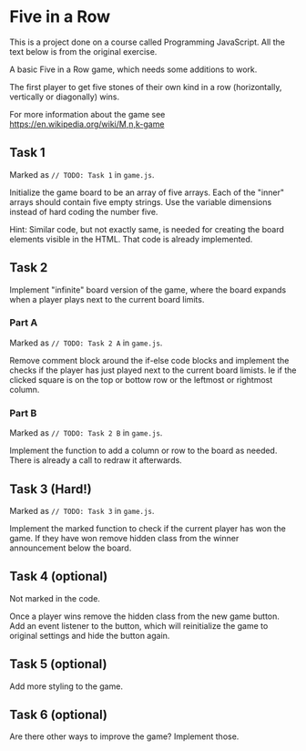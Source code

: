 # Five in a Row

This is a project done on a course called Programming JavaScript. All the text below is from the original exercise.

A basic Five in a Row game, which needs some additions to work.

The first player to get five stones of their own kind in a row (horizontally, vertically or diagonally) wins.

For more information about the game see https://en.wikipedia.org/wiki/M,n,k-game

## Task 1

Marked as `// TODO: Task 1` in `game.js`.

Initialize the game board to be an array of five arrays. Each of the "inner" arrays should contain five empty strings. Use the variable dimensions instead of hard coding the number five.

Hint: Similar code, but not exactly same, is needed for creating the board elements visible in the HTML. That code is already implemented.

## Task 2

Implement "infinite" board version of the game, where the board expands when a player plays next to the current board limits.

### Part A

Marked as `// TODO: Task 2 A` in `game.js`.

Remove comment block around the if-else code blocks and implement the checks if the player has just played next to the current board limists. Ie if the clicked square is on the top or bottow row or the leftmost or rightmost column.

### Part B

Marked as `// TODO: Task 2 B` in `game.js`.

Implement the function to add a column or row to the board as needed. There is already a call to redraw it afterwards.

## Task 3 (Hard!)

Marked as `// TODO: Task 3` in `game.js`.

Implement the marked function to check if the current player has won the game. If they have won remove hidden class from the winner announcement below the board.

## Task 4 (optional)

Not marked in the code.

Once a player wins remove the hidden class from the new game button. Add an event listener to the button, which will reinitialize the game to original settings and hide the button again.

## Task 5 (optional)

Add more styling to the game.

## Task 6 (optional)

Are there other ways to improve the game? Implement those.
